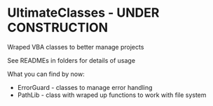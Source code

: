 # UltimateClasses - UNDER CONSTRUCTION

Wraped VBA classes to better manage projects 

See READMEs in folders for details of usage

What you can find by now:
- ErrorGuard - classes to manage error handling
- PathLib - class with wraped up functions to work with file system
